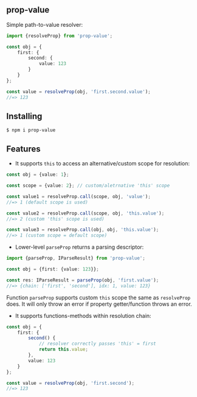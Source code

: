 prop-value
----------

Simple path-to-value resolver:

```ts
import {resolveProp} from 'prop-value';

const obj = {
    first: {
        second: {
            value: 123
        }
    }
};

const value = resolveProp(obj, 'first.second.value');
//=> 123
```

## Installing

```
$ npm i prop-value
```

## Features

* It supports `this` to access an alternative/custom scope for resolution:

```ts
const obj = {value: 1};

const scope = {value: 2}; // custom/aletrnative 'this' scope

const value1 = resolveProp.call(scope, obj, 'value');
//=> 1 (default scope is used)

const value2 = resolveProp.call(scope, obj, 'this.value');
//=> 2 (custom 'this' scope is used)

const value3 = resolveProp.call(obj, obj, 'this.value');
//=> 1 (custom scope = default scope)
```

* Lower-level `parseProp` returns a parsing descriptor:

```ts
import {parseProp, IParseResult} from 'prop-value';

const obj = {first: {value: 123}};

const res: IParseResult = parseProp(obj, 'first.value');
//=> {chain: ['first', 'second'], idx: 1, value: 123}
```

Function `parseProp` supports custom `this` scope the same as `resolveProp` does.
It will only throw an error if property getter/function throws an error.

* It supports functions-methods within resolution chain:

```ts
const obj = {
    first: {
        second() {
            // resolver correctly passes 'this' = first
            return this.value;
        },
        value: 123
    }
};

const value = resolveProp(obj, 'first.second');
//=> 123
```
